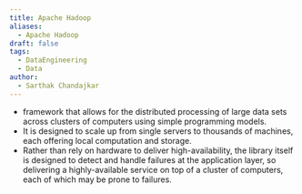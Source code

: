 ```yaml
---
title: Apache Hadoop
aliases:
  - Apache Hadoop
draft: false
tags:
  - DataEngineering
  - Data
author:
  - Sarthak Chandajkar
---
```

- framework that allows for the distributed processing of large data sets across clusters of computers using simple programming models. 
- It is designed to scale up from single servers to thousands of machines, each offering local computation and storage. 
- Rather than rely on hardware to deliver high-availability, the library itself is designed to detect and handle failures at the application layer, so delivering a highly-available service on top of a cluster of computers, each of which may be prone to failures.

